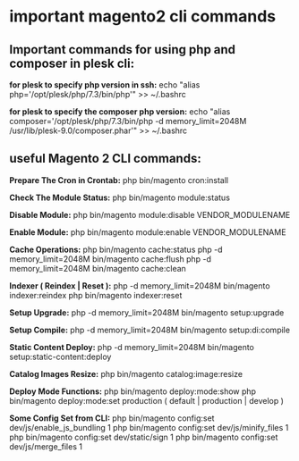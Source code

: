 
# important magento2 cli commands

## Important commands for using php and composer in plesk cli:

**for plesk to specify php version in ssh:**
echo "alias php='/opt/plesk/php/7.3/bin/php'" >> ~/.bashrc

**for plesk to specify the composer php version:**
echo "alias composer='/opt/plesk/php/7.3/bin/php -d memory_limit=2048M /usr/lib/plesk-9.0/composer.phar'" >> ~/.bashrc



## useful Magento 2 CLI commands:

**Prepare The Cron in Crontab:**
php bin/magento cron:install

**Check The Module Status:**
php bin/magento module:status

**Disable Module:**
php bin/magento module:disable VENDOR_MODULENAME

**Enable Module:**
php bin/magento module:enable VENDOR_MODULENAME

**Cache Operations:**
php bin/magento cache:status
php -d memory_limit=2048M bin/magento cache:flush
php -d memory_limit=2048M bin/magento cache:clean

**Indexer ( Reindex | Reset ):**
php -d memory_limit=2048M bin/magento indexer:reindex
php bin/magento indexer:reset

**Setup Upgrade:**
php -d memory_limit=2048M bin/magento setup:upgrade

**Setup Compile:**
php -d memory_limit=2048M bin/magento setup:di:compile

**Static Content Deploy:**
php -d memory_limit=2048M bin/magento setup:static-content:deploy

**Catalog Images Resize:**
php bin/magento catalog:image:resize

**Deploy Mode Functions:**
php bin/magento deploy:mode:show
php bin/magento deploy:mode:set production ( default | production | develop )

**Some Config Set from CLI:**
php bin/magento config:set dev/js/enable_js_bundling 1
php bin/magento config:set dev/js/minify_files 1
php bin/magento config:set dev/static/sign 1
php bin/magento config:set dev/js/merge_files 1
